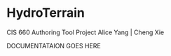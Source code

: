 HydroTerrain
============

CIS 660 Authoring Tool Project
Alice Yang | Cheng Xie

DOCUMENTATAION GOES HERE 
